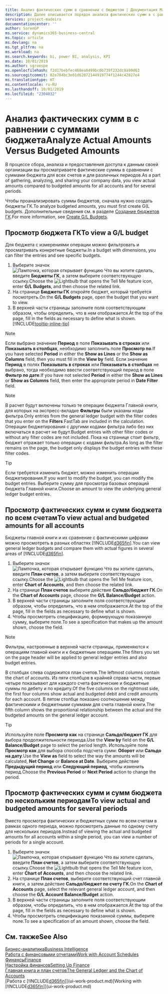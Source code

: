 ```yaml
---
title: Анализ фактических сумм в сравнении с бюджетом | Документация Майкрософт
description: Далее описывается порядок анализа фактических сумм в с равнении с суммами бюджета.
services: project-madeira
documentationcenter: ''
author: SorenGP
ms.service: dynamics365-business-central
ms.topic: article
ms.devlang: na
ms.tgt_pltfrm: na
ms.workload: na
ms.search.keywords: bi, power BI, analysis, KPI
ms.date: 10/01/2019
ms.author: sgroespe
ms.openlocfilehash: f2d17bebfec468ea8499bc0b739f232dc9a90d63
ms.sourcegitcommit: 02e704bc3e01d62072144919774f1244c42827e4
ms.translationtype: HT
ms.contentlocale: ru-RU
ms.lasthandoff: 10/01/2019
ms.locfileid: "2304032"
---
```

# <a name="analyze-actual-amounts-versus-budgeted-amounts"></a><span data-ttu-id="1e5ca-103">Анализ фактических сумм в с равнении с суммами бюджета</span><span class="sxs-lookup"><span data-stu-id="1e5ca-103">Analyze Actual Amounts Versus Budgeted Amounts</span></span>
<span data-ttu-id="1e5ca-104">В процессе сбора, анализа и предоставления доступа к данным своей организации вы просматриваете фактические суммы в сравнении с суммами бюджета для всех счетов и для различных периодов.</span><span class="sxs-lookup"><span data-stu-id="1e5ca-104">As a part of gathering, analyzing, and sharing your company data, you view actual amounts compared to budgeted amounts for all accounts and for several periods.</span></span>

<span data-ttu-id="1e5ca-105">Чтобы проанализировать суммы бюджетов, сначала нужно создать бюджеты ГК.</span><span class="sxs-lookup"><span data-stu-id="1e5ca-105">To analyze budgeted amounts, you must first create G(L budgets.</span></span> <span data-ttu-id="1e5ca-106">Дополнительные сведения см. в разделе [Создание бюджетов ГК](finance-how-create-budgets.md).</span><span class="sxs-lookup"><span data-stu-id="1e5ca-106">For more information, see [Create G/L Budgets](finance-how-create-budgets.md).</span></span>

## <a name="to-view-a-gl-budget"></a><span data-ttu-id="1e5ca-107">Просмотр бюджета ГК</span><span class="sxs-lookup"><span data-stu-id="1e5ca-107">To view a G/L budget</span></span>
<span data-ttu-id="1e5ca-108">Для бюджета с измерениями операции можно фильтровать и просматривать конкретные бюджеты.</span><span class="sxs-lookup"><span data-stu-id="1e5ca-108">In a budget with dimensions, you can filter the entries and see specific budgets.</span></span>

1. <span data-ttu-id="1e5ca-109">Выберите значок ![Лампочка, которая открывает функцию Что вы хотите сделать](media/ui-search/search_small.png "Что вы хотите сделать"), введите **Бюджеты ГК**, а затем выберите соответствующую ссылку.</span><span class="sxs-lookup"><span data-stu-id="1e5ca-109">Choose the ![Lightbulb that opens the Tell Me feature](media/ui-search/search_small.png "Tell me what you want to do") icon, enter **G/L Budgets**, and then choose the related link.</span></span>
2. <span data-ttu-id="1e5ca-110">На странице **Бюджеты ГК** откройте бюджет, который требуется посмотреть.</span><span class="sxs-lookup"><span data-stu-id="1e5ca-110">On the **G/L Budgets** page, open the budget that you want to view.</span></span>  
3. <span data-ttu-id="1e5ca-111">В верхней части страницы заполните поля соответствующим образом, чтобы определить, что в нем отображается.</span><span class="sxs-lookup"><span data-stu-id="1e5ca-111">At the top of the page, fill in the fields as necessary to define what is shown.</span></span> [!INCLUDE[tooltip-inline-tip](includes/tooltip-inline-tip_md.md)]

> [!NOTE]  
>   <span data-ttu-id="1e5ca-112">Если выбрано значение **Период** в поле **Показывать в строках** или **Показывать в столбцах**, необходимо заполнить поле **Просмотр по**.</span><span class="sxs-lookup"><span data-stu-id="1e5ca-112">If you have selected **Period** in either the **Show as Lines** or the **Show as Columns** field, then you must fill in the **View by** field.</span></span> <span data-ttu-id="1e5ca-113">Если значение **Период** в полях **Показывать в строках** или **Показывать в столбцах** не выбрано, тогда необходимо ввести соответствующий период в поле **Фильтр по дате**.</span><span class="sxs-lookup"><span data-stu-id="1e5ca-113">If you have not selected **Period** in either the **Show as Lines** or **Show as Columns** field, then enter the appropriate period in **Date Filter** field.</span></span>  

> [!NOTE]  
>   <span data-ttu-id="1e5ca-114">В расчет будут включены только те операции бюджета Главной книги, для которых на экспресс-вкладке **Фильтры** были указаны коды фильтра.</span><span class="sxs-lookup"><span data-stu-id="1e5ca-114">Only entries from the general ledger budget with the filter codes that you enter on the **Filters** FastTab are included in the calculation.</span></span> <span data-ttu-id="1e5ca-115">Операции бюджетирования с другими кодами фильтра либо без них включаться в расчет не будут.</span><span class="sxs-lookup"><span data-stu-id="1e5ca-115">Budget entries with other filter codes or without any filter codes are not included.</span></span> <span data-ttu-id="1e5ca-116">Пока на странице стоит фильтр, бюджет отражает только операции с кодами фильтра.</span><span class="sxs-lookup"><span data-stu-id="1e5ca-116">As long as the filter remains on the page, the budget only displays the budget entries with these filter codes.</span></span>  

> [!TIP]  
>   <span data-ttu-id="1e5ca-117">Если требуется изменить бюджет, можно изменить операции бюджетирования.</span><span class="sxs-lookup"><span data-stu-id="1e5ca-117">If you want to modify the budget, you can modify the budget entries.</span></span> <span data-ttu-id="1e5ca-118">Выберите сумму для просмотра базовых операций бюджета Главной книги.</span><span class="sxs-lookup"><span data-stu-id="1e5ca-118">Choose an amount to view the underlying general ledger budget entries.</span></span>

## <a name="to-view-actual-and-budgeted-amounts-for-all-accounts"></a><span data-ttu-id="1e5ca-119">Просмотр фактических сумм и сумм бюджета по всем счетам</span><span class="sxs-lookup"><span data-stu-id="1e5ca-119">To view actual and budgeted amounts for all accounts</span></span>  
<span data-ttu-id="1e5ca-120">Бюджеты главной книги и их сравнение с фактическими цифрами можно просмотреть в разных областях [!INCLUDE[d365fin](includes/d365fin_md.md)].</span><span class="sxs-lookup"><span data-stu-id="1e5ca-120">You can view general ledger budgets and compare them with actual figures in several areas of [!INCLUDE[d365fin](includes/d365fin_md.md)].</span></span>

1. <span data-ttu-id="1e5ca-121">Выберите значок ![Лампочка, которая открывает функцию Что вы хотите сделать](media/ui-search/search_small.png "Что вы хотите сделать"), введите **План счетов**, а затем выберите соответствующую ссылку.</span><span class="sxs-lookup"><span data-stu-id="1e5ca-121">Choose the ![Lightbulb that opens the Tell Me feature](media/ui-search/search_small.png "Tell me what you want to do") icon, enter **Chart of Accounts**, and then choose the related link.</span></span>  
2. <span data-ttu-id="1e5ca-122">На странице **План счетов** выберите действие **Сальдо/бюджет ГК**.</span><span class="sxs-lookup"><span data-stu-id="1e5ca-122">On the **Chart of Accounts** page, choose the **G/L Balance/Budget** action.</span></span>
3. <span data-ttu-id="1e5ca-123">В верхней части страницы заполните поля соответствующим образом, чтобы определить, что в нем отображается.</span><span class="sxs-lookup"><span data-stu-id="1e5ca-123">At the top of the page, fill in the fields as necessary to define what is shown.</span></span>  
4. <span data-ttu-id="1e5ca-124">Чтобы просмотреть спецификацию, формирующую показанную сумму, выберите поле.</span><span class="sxs-lookup"><span data-stu-id="1e5ca-124">To see a specification that makes up the amount shown, choose the field.</span></span>  

> [!NOTE]  
>   <span data-ttu-id="1e5ca-125">Фильтры, настроенные в верхней части страницы, применяются к операциям главной книги и к бюджетным операциям.</span><span class="sxs-lookup"><span data-stu-id="1e5ca-125">The filters you set on the page header will be applied to general ledger entries and also budget entries.</span></span>

<span data-ttu-id="1e5ca-126">В столбцах слева содержится план счетов.</span><span class="sxs-lookup"><span data-stu-id="1e5ca-126">The leftmost columns contain the chart of accounts.</span></span> <span data-ttu-id="1e5ca-127">Из пяти столбцов в крайней справа части, первые четыре показывают для каждого счета фактические и бюджетные суммы по дебету и по кредиту.</span><span class="sxs-lookup"><span data-stu-id="1e5ca-127">Of the five columns on the rightmost side, the first four columns show actual and budgeted debit and credit amounts for each account.</span></span> <span data-ttu-id="1e5ca-128">В пятом столбце показано соотношение между фактическими и бюджетными суммами для счета главной книги.</span><span class="sxs-lookup"><span data-stu-id="1e5ca-128">The fifth column shows the proportional relationship between the actual and the budgeted amounts on the general ledger account.</span></span>  

> [!TIP]  
>   <span data-ttu-id="1e5ca-129">Используйте поле **Просмотр как** на странице **Сальдо/бюджет ГК** для выбора продолжительности периода.</span><span class="sxs-lookup"><span data-stu-id="1e5ca-129">Use the **View by** field on the **G/L Balance/Budget** page to select the period length.</span></span> <span data-ttu-id="1e5ca-130">Используйте поле **Просмотр как** для выбора способа подсчета сумм: **Оборот** или **Сальдо на дату**.</span><span class="sxs-lookup"><span data-stu-id="1e5ca-130">Use the **View as** field to select the way the amounts will be calculated, **Net Change** or **Balance at Date**.</span></span> <span data-ttu-id="1e5ca-131">Выберите действие **Предыдущий период** или **Следующий период**, чтобы изменить период.</span><span class="sxs-lookup"><span data-stu-id="1e5ca-131">Choose the **Previous Period** or **Next Period** action to change the period.</span></span>  

## <a name="to-view-actual-and-budgeted-amounts-for-several-periods"></a><span data-ttu-id="1e5ca-132">Просмотр фактических сумм и сумм бюджета по нескольким периодам</span><span class="sxs-lookup"><span data-stu-id="1e5ca-132">To view actual and budgeted amounts for several periods</span></span>  
<span data-ttu-id="1e5ca-133">Вместо просмотра фактических и бюджетных сумм по всем счетам в рамках одного периода, можно просмотреть данные по одному счету для нескольких периодов.</span><span class="sxs-lookup"><span data-stu-id="1e5ca-133">Instead of viewing the actual and budgeted amounts for all accounts within a single period, you can view a number of periods for a single account.</span></span>  

1. <span data-ttu-id="1e5ca-134">Выберите значок ![Лампочка, которая открывает функцию Что вы хотите сделать](media/ui-search/search_small.png "Что вы хотите сделать"), введите **План счетов**, а затем выберите соответствующую ссылку.</span><span class="sxs-lookup"><span data-stu-id="1e5ca-134">Choose the ![Lightbulb that opens the Tell Me feature](media/ui-search/search_small.png "Tell me what you want to do") icon, enter **Chart of Accounts**, and then choose the related link.</span></span>  
2. <span data-ttu-id="1e5ca-135">На странице **План счетов**, выберите соответствующий счет главной книги, а затем действие **Сальдо/бюджет по счету ГК**.</span><span class="sxs-lookup"><span data-stu-id="1e5ca-135">On the **Chart of Accounts** page, select the relevant general ledger account, and then choose the **G/L Account Balance/Budget** action.</span></span>  
3. <span data-ttu-id="1e5ca-136">В верхней части страницы заполните поля соответствующим образом, чтобы определить, что в нем отображается.</span><span class="sxs-lookup"><span data-stu-id="1e5ca-136">At the top of the page, fill in the fields as necessary to define what is shown.</span></span>   
4. <span data-ttu-id="1e5ca-137">Чтобы просмотреть спецификацию показанной суммы, выберите поле.</span><span class="sxs-lookup"><span data-stu-id="1e5ca-137">To see a specification of an amount shown, choose the field.</span></span>  

## <a name="see-also"></a><span data-ttu-id="1e5ca-138">См. также</span><span class="sxs-lookup"><span data-stu-id="1e5ca-138">See Also</span></span>
[<span data-ttu-id="1e5ca-139">Бизнес-аналитика</span><span class="sxs-lookup"><span data-stu-id="1e5ca-139">Business Intelligence</span></span>](bi.md)  
[<span data-ttu-id="1e5ca-140">Работа с финансовыми отчетами</span><span class="sxs-lookup"><span data-stu-id="1e5ca-140">Work with Account Schedules</span></span>](bi-how-work-account-schedule.md)  
[<span data-ttu-id="1e5ca-141">Финансы</span><span class="sxs-lookup"><span data-stu-id="1e5ca-141">Finance</span></span>](finance.md)  
[<span data-ttu-id="1e5ca-142">Настройка финансов</span><span class="sxs-lookup"><span data-stu-id="1e5ca-142">Setting Up Finance</span></span>](finance-setup-finance.md)  
[<span data-ttu-id="1e5ca-143">Главная книга и план счетов</span><span class="sxs-lookup"><span data-stu-id="1e5ca-143">The General Ledger and the Chart of Accounts</span></span>](finance-general-ledger.md)  
<span data-ttu-id="1e5ca-144">[Работа с [!INCLUDE[d365fin](includes/d365fin_md.md)]](ui-work-product.md)</span><span class="sxs-lookup"><span data-stu-id="1e5ca-144">[Working with [!INCLUDE[d365fin](includes/d365fin_md.md)]](ui-work-product.md)</span></span>  
